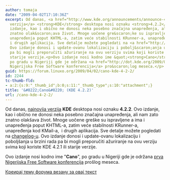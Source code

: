 ```yaml
---
author: tomaja
date: "2009-04-02T17:10:36Z"
excerpt: Od danas, <a href="http://www.kde.org/announcements/announce-4.2.2.php">najnovija
  verzija</a> <strong>KDE</strong> desktopa nosi oznaku <strong>4.2.2</strong>. Ovo
  izdanje, kao i obično ne donosi neka posebno značajna unapređenja, ali nam zato
  znatno olak&scaron;ava život. Mnoge uočene gre&scaron;ke su ispravljene a ima i
  unapređenja poput KHTML-a, zatim veće stabilnosti KRunner-a, unapređenja kod KMail-a,&nbsp;
  i drugih aplikacija. Sve detalje možete pogledati na <a href="http://www.kde.org/announcements/changelogs/changelog4_2_1to4_2_2.php">changelog-u</a>.
  Ovo izdanje donosi i update-ovanu lokalizaciju i pobolj&scaron;anja u brzini rada
  pa bi mogli preporučiti ažuriranje na ovu verziju svima koji koriste KDE 4.2.1 ili
  starije verzije.<p>Ovo izdanje nosi kodno ime &quot;<strong>Cano</strong>&quot;,
  po gradu u Nigeriji gde je održana <a href="http://dot.kde.org/2009/03/10/first-free-software-conference-held-nigeria">prva
  Nigerijska Free Software konferencija</a> pro&scaron;log meseca.</p>
guid: https://forum.linuxo.org/2009/04/02/cano-kde-4-2-2/
id: 2244
tc-thumb-fld:
- a:2:{s:9:"_thumb_id";b:0;s:11:"_thumb_type";s:10:"attachment";}
title: '&#8222;Cano&#8220; (KDE 4.2.2)'
url: /cano-kde-4-2-2/
---
```

Od danas, [najnovija verzija](http://www.kde.org/announcements/announce-4.2.2.php) **KDE** desktopa nosi oznaku **4.2.2**. Ovo izdanje, kao i obično ne donosi neka posebno značajna unapređenja, ali nam zato znatno olak&scaron;ava život. Mnoge uočene gre&scaron;ke su ispravljene a ima i unapređenja poput KHTML-a, zatim veće stabilnosti KRunner-a, unapređenja kod KMail-a,&nbsp; i drugih aplikacija. Sve detalje možete pogledati na [changelog-u](http://www.kde.org/announcements/changelogs/changelog4_2_1to4_2_2.php). Ovo izdanje donosi i update-ovanu lokalizaciju i pobolj&scaron;anja u brzini rada pa bi mogli preporučiti ažuriranje na ovu verziju svima koji koriste KDE 4.2.1 ili starije verzije.

Ovo izdanje nosi kodno ime "**Cano**", po gradu u Nigeriji gde je održana [prva Nigerijska Free Software konferencija](http://dot.kde.org/2009/03/10/first-free-software-conference-held-nigeria) pro&scaron;log meseca.

<!--break-->

[Креирај тему форума везану за овај текст](https://linuxo.org/nova-tema-na-forumu/?se_pid=2244)